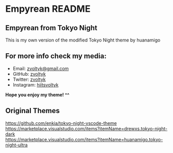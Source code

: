 # Empyrean README

## Empyrean from Tokyo Night

This is my own version of the modified Tokyo Night theme by huanamigo

## For more info check my media:

- Email: zvoltyk@gmail.com
- GitHub: [zvoltyk](https://github.com/zvoltyk)
- Twitter: [zvoltyk](https://twitter.com/zvoltyk)
- Instagram: [hiitsvoltyk](https://www.instagram.com/hiitsvoltyk)

**Hope you enjoy my theme! ^^**

## Original Themes

https://github.com/enkia/tokyo-night-vscode-theme <br>
https://marketplace.visualstudio.com/items?itemName=drewxs.tokyo-night-dark <br>
https://marketplace.visualstudio.com/items?itemName=huanamigo.tokyo-night-ultra
